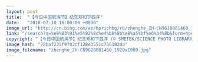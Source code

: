 ```yaml
---
layout: post
title:  "【今日中国航海节】纪念郑和下西洋"
date:   "2018-07-10 16:00:00 +0800"
image_url: "http://cn.bing.com/az/hprichbg/rb/zhenghe_ZH-CN9628081460_1920x1080.jpg"
link: "/search?q=%e9%83%91%e5%92%8c%e4%b8%8b%e8%a5%bf%e6%b4%8b&form=hpcapt&mkt=zh-cn"
copyright: "【今日中国航海节】纪念郑和下西洋 (© SMETEK/SCIENCE PHOTO LIBRARY)"
image_hash: "78baf235f9f83cf128e3551c766182da"
image_filename: "zhenghe_ZH-CN9628081460_1920x1080.jpg"
---
```

